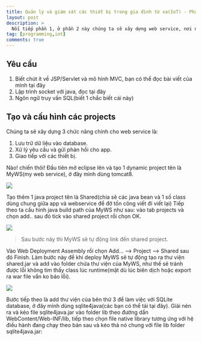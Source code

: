 ```yaml
---
title: Quản lý và giám sát các thiết bị trong gia đình từ xa(IoT) - Phần 2
layout: post
description: >
  Nối tiếp phần 1, ở phần 2 này chúng ta sẽ xây dựng web service, nơi nhận và xử lý các yêu cầu cũng như lưu trữ dữ liệu từ các thiết bị gửi tới.
tag: [programming,iot]
comments: true
---
```

<span/>

Yêu cầu
-----

1. Biết chút ít về JSP/Servlet và mô hình MVC, bạn có thể đọc bài viết của mình tại đây
1. Lập trình socket với java, đọc tại đây
1. Ngôn ngữ truy vấn SQL(biết 1 chắc biết cái này)

Tạo và cấu hình các projects
------------

Chúng ta sẽ xây dựng 3 chức năng chính cho web service là:
1. Lưu trữ dữ liệu vào database.
1. Xử lý yêu cầu và gửi phản hồi cho app.
1. Giao tiếp với các thiết bị.

Nào! chiến thôi! 
Đầu tiên mở eclipse lên và tạo 1 dynamic project tên là MyWS(my web service), ở đây mình dùng tomcat8.

![](https://docs.google.com/uc?authuser=0&id=0ByMQfqYoGjfUUHhCOG1TUzBjNXc&export=download)

Tạo thêm 1 java project tên là Shared(chia sẽ các java bean và 1 số class dùng chung giữa app và webservice để đở tốn công viết đi viết lại)
Tiếp theo ta cấu hình java build path của MyWS như sau: vào tab projects và chọn add.. sau đó tick vào shared project rồi chọn OK.

![](https://docs.google.com/uc?authuser=0&id=0ByMQfqYoGjfULWoxV3Z4bGh5TEk&export=download)

> Sau bước này thì MyWS sẽ tự động link đến shared project.

Vào Web Deployment Assembly rồi chọn Add… –> Project –> Shared sau đó Finish. Làm bước này để khi deploy MyWS sẽ tự động tạo ra thư viện shared.jar và add vào folder chứa thư viện của MyWS, như thế sẽ tránh được lỗi không tìm thấy class lúc runtime(mặt dù lúc biên dịch hoặc export ra war file vẩn ko báo lỗi).

![](https://docs.google.com/uc?authuser=0&id=0ByMQfqYoGjfUbFdWN3gyeE1NckE&export=download)

Bước tiếp theo là add thư viện của bên thứ 3 để làm việc với SQLite database, ở đây mình dùng sqlite4java(các bạn có thể tải tại đây). Giải nén ra và kéo file sqlite4java.jar vào folder lib theo đường dẩn WebContent/Web-INF/lib, tiếp theo chọn file native library tương ứng với hệ điều hành đang chạy theo bản sau và kéo thả nó chung với file lib folder sqlite4java.jar:

